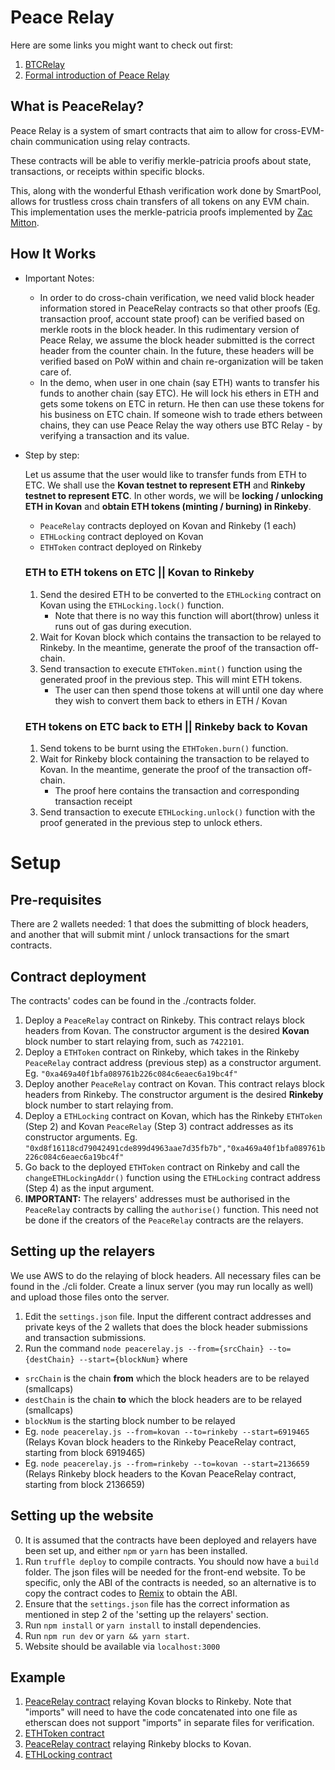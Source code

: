 # Peace Relay
Here are some links you might want to check out first:
1. [BTCRelay](https://github.com/ethereum/btcrelay)
2. [Formal introduction of Peace Relay](https://medium.com/@loiluu/peacerelay-connecting-the-many-ethereum-blockchains-22605c300ad3)

## What is PeaceRelay?
Peace Relay is a system of smart contracts that aim to allow for cross-EVM-chain communication using relay contracts.

These contracts will be able to verifiy merkle-patricia proofs about state, transactions, or receipts within specific blocks.

This, along with the wonderful Ethash verification work done by SmartPool, allows for trustless cross chain transfers of all tokens on any EVM chain. This implementation uses the merkle-patricia proofs implemented by [Zac Mitton](https://github.com/zmitton/eth-proof).

## How It Works
* Important Notes:
  * In order to do cross-chain verification, we need valid block header information stored in PeaceRelay contracts so that other proofs (Eg. transaction proof, account state proof) can be verified based on merkle roots in the block header. In this rudimentary version of Peace Relay, we assume the block header submitted is the correct header from the counter chain. In the future, these headers will be verified based on PoW within and chain re-organization will be taken care of.
  * In the demo, when user in one chain (say ETH) wants to transfer his funds to another chain (say ETC). He will lock his ethers in ETH and gets some tokens on ETC in return. He then can use these tokens for his business on ETC chain. If someone wish to trade ethers between chains, they can use Peace Relay the way others use BTC Relay - by verifying a transaction and its value.
  
* Step by step:

  Let us assume that the user would like to transfer funds from ETH to ETC. We shall use the **Kovan testnet to represent ETH** and **Rinkeby testnet to represent ETC**. In other words, we will be **locking / unlocking ETH in Kovan** and **obtain ETH tokens (minting / burning) in Rinkeby**.
  * `PeaceRelay` contracts deployed on Kovan and Rinkeby (1 each)
  * `ETHLocking` contract deployed on Kovan
  * `ETHToken` contract deployed on Rinkeby
  
  ### ETH to ETH tokens on ETC || Kovan to Rinkeby
  1. Send the desired ETH to be converted to the `ETHLocking` contract on Kovan using the `ETHLocking.lock()` function.
      - Note that there is no way this function will abort(throw) unless it runs out of gas during execution.
  2. Wait for Kovan block which contains the transaction to be relayed to Rinkeby. In the meantime, generate the proof of the transaction off-chain.
  3. Send transaction to execute `ETHToken.mint()` function using the generated proof in the previous step. This will mint ETH tokens.
      - The user can then spend those tokens at will until one day where they wish to convert them back to ethers in ETH / Kovan

  ### ETH tokens on ETC back to ETH || Rinkeby back to Kovan
  1. Send tokens to be burnt using the `ETHToken.burn()` function.
  2. Wait for Rinkeby block containing the transaction to be relayed to Kovan. In the meantime, generate the proof of the transaction off-chain.
      - The proof here contains the transaction and corresponding transaction receipt
  3. Send transaction to execute `ETHLocking.unlock()` function with the proof generated in the previous step to unlock ethers.

# Setup 
## Pre-requisites
There are 2 wallets needed: 1 that does the submitting of block headers, and another that will submit mint / unlock transactions for the smart contracts.

## Contract deployment
The contracts' codes can be found in the ./contracts folder.
1. Deploy a `PeaceRelay` contract on Rinkeby. This contract relays block headers from Kovan. The constructor argument is the desired **Kovan** block number to start relaying from, such as `7422101`.
2. Deploy a `ETHToken` contract on Rinkeby, which takes in the Rinkeby `PeaceRelay` contract address (previous step) as a constructor argument. Eg. `"0xa469a40f1bfa089761b226c084c6eaec6a19bc4f"`
3. Deploy another `PeaceRelay` contract on Kovan. This contract relays block headers from Rinkeby. The constructor argument is the desired **Rinkeby** block number to start relaying from.
4. Deploy a `ETHLocking` contract on Kovan, which has the Rinkeby `ETHToken` (Step 2) and Kovan `PeaceRelay` (Step 3) contract addresses  as its constructor arguments. Eg. `"0xd8f16118cd79042491cde899d4963aae7d35fb7b","0xa469a40f1bfa089761b226c084c6eaec6a19bc4f"`
5. Go back to the deployed `ETHToken` contract on Rinkeby and call the `changeETHLockingAddr()` function using the `ETHLocking` contract address (Step 4) as the input argument.
6. **IMPORTANT:** The relayers' addresses must be authorised in the `PeaceRelay` contracts by calling the `authorise()` function. This need not be done if the creators of the `PeaceRelay` contracts are the relayers.

## Setting up the relayers
We use AWS to do the relaying of block headers. All necessary files can be found in the ./cli folder. Create a linux server (you may run locally as well) and upload those files onto the server.
1. Edit the `settings.json` file. Input the different contract addresses and private keys of the 2 wallets that does the block header submissions and transaction submissions.
2. Run the command `node peacerelay.js --from={srcChain} --to={destChain} --start={blockNum}` where
  * `srcChain` is the chain **from** which the block headers are to be relayed (smallcaps)
  * `destChain` is the chain **to** which the block headers are to be relayed (smallcaps)
  * `blockNum` is the starting block number to be relayed
  * Eg. `node peacerelay.js --from=kovan --to=rinkeby --start=6919465` (Relays Kovan block headers to the Rinkeby PeaceRelay contract,  starting from block 6919465)
  * Eg. `node peacerelay.js --from=rinkeby --to=kovan --start=2136659` (Relays Rinkeby block headers to the Kovan PeaceRelay contract, starting from block 2136659)
  
## Setting up the website
0. It is assumed that the contracts have been deployed and relayers have been set up, and either `npm` or `yarn` has been installed.
1. Run `truffle deploy` to compile contracts. You should now have a `build` folder. The json files will be needed for the front-end website. To be specific, only the ABI of the contracts is needed, so an alternative is to copy the contract codes to [Remix](http://remix.ethereum.org) to obtain the ABI.
2. Ensure that the `settings.json` file has the correct information as mentioned in step 2 of the 'setting up the relayers' section.
3. Run `npm install` or `yarn install` to install dependencies.
4. Run `npm run dev` or `yarn && yarn start`.
5. Website should be available via `localhost:3000`

## Example
1. [PeaceRelay contract](https://rinkeby.etherscan.io/address/0xa469a40f1bfa089761b226c084c6eaec6a19bc4f#code) relaying Kovan blocks to Rinkeby. Note that "imports" will need to have the code concatenated into one file as etherscan does not support "imports" in separate files for verification.
2. [ETHToken contract](https://rinkeby.etherscan.io/address/0xd8f16118cd79042491cde899d4963aae7d35fb7b#code)
3. [PeaceRelay contract](https://kovan.etherscan.io/address/0xa469a40f1bfa089761b226c084c6eaec6a19bc4f#code) relaying Rinkeby blocks to Kovan.
4. [ETHLocking contract](https://kovan.etherscan.io/address/0xd8f16118cd79042491cde899d4963aae7d35fb7b)

